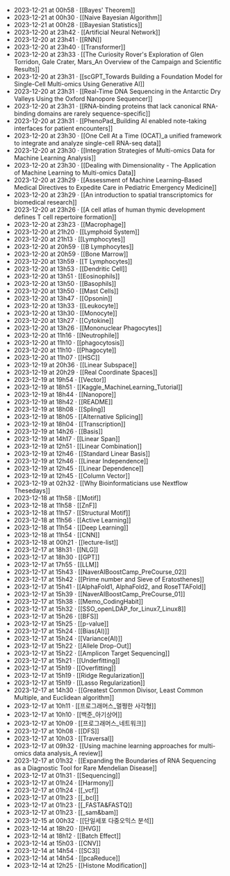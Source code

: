 - 2023-12-21 at 00h58 · [[Bayes' Theorem]]
- 2023-12-21 at 00h30 · [[Naive Bayesian Algorithm]]
- 2023-12-21 at 00h28 · [[Bayesian Statistics]]
- 2023-12-20 at 23h42 · [[Artificial Neural Network]]
- 2023-12-20 at 23h41 · [[RNN]]
- 2023-12-20 at 23h40 · [[Transformer]]
- 2023-12-20 at 23h33 · [[The Curiosity Rover's Exploration of Glen Torridon, Gale Crater, Mars_An Overview of the Campaign and Scientific Results]]
- 2023-12-20 at 23h31 · [[scGPT_Towards Building a Foundation Model for Single-Cell Multi-omics Using Generative AI]]
- 2023-12-20 at 23h31 · [[Real-Time DNA Sequencing in the Antarctic Dry Valleys Using the Oxford Nanopore Sequencer]]
- 2023-12-20 at 23h31 · [[RNA-binding proteins that lack canonical RNA-binding domains are rarely sequence-specific]]
- 2023-12-20 at 23h31 · [[PhenoPad_Building AI enabled note-taking interfaces for patient encounters]]
- 2023-12-20 at 23h30 · [[One Cell At a Time (OCAT)_a unified framework to integrate and analyze single-cell RNA-seq data]]
- 2023-12-20 at 23h30 · [[Integration Strategies of Multi-omics Data for Machine Learning Analysis]]
- 2023-12-20 at 23h30 · [[Dealing with Dimensionality - The Application of Machine Learning to Multi-omics Data]]
- 2023-12-20 at 23h29 · [[Assessment of Machine Learning–Based Medical Directives to Expedite Care in Pediatric Emergency Medicine]]
- 2023-12-20 at 23h29 · [[An introduction to spatial transcriptomics for biomedical research]]
- 2023-12-20 at 23h26 · [[A cell atlas of human thymic development defines T cell repertoire formation]]
- 2023-12-20 at 23h23 · [[Macrophage]]
- 2023-12-20 at 21h20 · [[Lymphoid System]]
- 2023-12-20 at 21h13 · [[Lymphocytes]]
- 2023-12-20 at 20h59 · [[B Lymphocytes]]
- 2023-12-20 at 20h59 · [[Bone Marrow]]
- 2023-12-20 at 13h59 · [[T Lymphocytes]]
- 2023-12-20 at 13h53 · [[Dendritic Cell]]
- 2023-12-20 at 13h51 · [[Eosinophils]]
- 2023-12-20 at 13h50 · [[Basophils]]
- 2023-12-20 at 13h50 · [[Mast Cells]]
- 2023-12-20 at 13h47 · [[Opsonin]]
- 2023-12-20 at 13h33 · [[Leukocyte]]
- 2023-12-20 at 13h30 · [[Monocyte]]
- 2023-12-20 at 13h27 · [[Cytokine]]
- 2023-12-20 at 13h26 · [[Mononuclear Phagocytes]]
- 2023-12-20 at 11h16 · [[Neutrophile]]
- 2023-12-20 at 11h10 · [[phagocytosis]]
- 2023-12-20 at 11h10 · [[Phagocyte]]
- 2023-12-20 at 11h07 · [[HSC]]
- 2023-12-19 at 20h36 · [[Linear Subspace]]
- 2023-12-19 at 20h29 · [[Real Coordinate Spaces]]
- 2023-12-19 at 19h54 · [[Vector]]
- 2023-12-19 at 18h51 · [[Kaggle_MachineLearning_Tutorial]]
- 2023-12-19 at 18h44 · [[Nanopore]]
- 2023-12-19 at 18h42 · [[README]]
- 2023-12-19 at 18h08 · [[Spling]]
- 2023-12-19 at 18h05 · [[Alternative Splicing]]
- 2023-12-19 at 18h04 · [[Transcription]]
- 2023-12-19 at 14h26 · [[Basis]]
- 2023-12-19 at 14h17 · [[Linear Span]]
- 2023-12-19 at 12h51 · [[Linear Combination]]
- 2023-12-19 at 12h46 · [[Standard Linear Basis]]
- 2023-12-19 at 12h46 · [[Linear Independence]]
- 2023-12-19 at 12h45 · [[Linear Dependence]]
- 2023-12-19 at 12h45 · [[Column Vector]]
- 2023-12-19 at 02h32 · [[Why Bioinformaticians use Nextflow Thesedays]]
- 2023-12-18 at 11h58 · [[Motif]]
- 2023-12-18 at 11h58 · [[ZnF]]
- 2023-12-18 at 11h57 · [[Structural Motif]]
- 2023-12-18 at 11h56 · [[Active Learning]]
- 2023-12-18 at 11h54 · [[Deep Learning]]
- 2023-12-18 at 11h54 · [[CNN]]
- 2023-12-18 at 00h21 · [[lecture-list]]
- 2023-12-17 at 18h31 · [[NLG]]
- 2023-12-17 at 18h30 · [[GPT]]
- 2023-12-17 at 17h55 · [[LLM]]
- 2023-12-17 at 15h43 · [[NaverAIBoostCamp_PreCourse_02]]
- 2023-12-17 at 15h42 · [[Prime number and Sieve of Eratosthenes]]
- 2023-12-17 at 15h41 · [[AlphaFold1, AlphaFold2, and RoseTTAFold]]
- 2023-12-17 at 15h39 · [[NaverAIBoostCamp_PreCourse_01]]
- 2023-12-17 at 15h38 · [[Memo_CodingHabit]]
- 2023-12-17 at 15h32 · [[SSO_openLDAP_for_Linux7_Linux8]]
- 2023-12-17 at 15h26 · [[BFS]]
- 2023-12-17 at 15h25 · [[p-value]]
- 2023-12-17 at 15h24 · [[Bias(AI)]]
- 2023-12-17 at 15h24 · [[Variance(AI)]]
- 2023-12-17 at 15h22 · [[Allele Drop-Out]]
- 2023-12-17 at 15h22 · [[Amplicon Target Sequencing]]
- 2023-12-17 at 15h21 · [[Underfitting]]
- 2023-12-17 at 15h19 · [[Overfitting]]
- 2023-12-17 at 15h19 · [[Ridge Regularization]]
- 2023-12-17 at 15h19 · [[Lasso Regularization]]
- 2023-12-17 at 14h30 · [[Greatest Common Divisor, Least Common Multiple, and Euclidean algorithm]]
- 2023-12-17 at 10h11 · [[프로그래머스_멀쩡한 사각형]]
- 2023-12-17 at 10h10 · [[백준_아기상어]]
- 2023-12-17 at 10h09 · [[프로그래머스_네트워크]]
- 2023-12-17 at 10h08 · [[DFS]]
- 2023-12-17 at 10h03 · [[Traversal]]
- 2023-12-17 at 09h32 · [[Using machine learning approaches for multi-omics data analysis_A review]]
- 2023-12-17 at 01h32 · [[Expanding the Boundaries of RNA Sequencing as a Diagnostic Tool for Rare Mendelian Disease]]
- 2023-12-17 at 01h31 · [[Sequencing]]
- 2023-12-17 at 01h24 · [[Harmony]]
- 2023-12-17 at 01h24 · [[_vcf]]
- 2023-12-17 at 01h23 · [[_bcl]]
- 2023-12-17 at 01h23 · [[_FASTA&FASTQ]]
- 2023-12-17 at 01h23 · [[_sam&bam]]
- 2023-12-15 at 00h32 · [[단일세포 다중오믹스 분석]]
- 2023-12-14 at 18h20 · [[HVG]]
- 2023-12-14 at 18h12 · [[Batch Effect]]
- 2023-12-14 at 15h03 · [[CNV]]
- 2023-12-14 at 14h54 · [[SC3]]
- 2023-12-14 at 14h54 · [[pcaReduce]]
- 2023-12-14 at 12h25 · [[Histone Modification]]